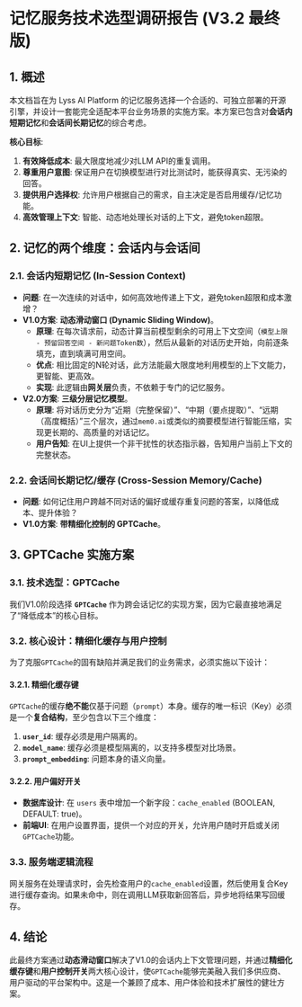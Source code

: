 # 记忆服务技术选型调研报告 (V3.2 最终版)

## 1. 概述

本文档旨在为 Lyss AI Platform 的记忆服务选择一个合适的、可独立部署的开源引擎，并设计一套能完全适配本平台业务场景的实施方案。本方案已包含对**会话内短期记忆**和**会话间长期记忆**的综合考虑。

**核心目标**:
1.  **有效降低成本**: 最大限度地减少对LLM API的重复调用。
2.  **尊重用户意图**: 保证用户在切换模型进行对比测试时，能获得真实、无污染的回答。
3.  **提供用户选择权**: 允许用户根据自己的需求，自主决定是否启用缓存/记忆功能。
4.  **高效管理上下文**: 智能、动态地处理长对话的上下文，避免token超限。

## 2. 记忆的两个维度：会话内与会话间

### 2.1. 会话内短期记忆 (In-Session Context)

- **问题**: 在一次连续的对话中，如何高效地传递上下文，避免token超限和成本激增？
- **V1.0方案**: **动态滑动窗口 (Dynamic Sliding Window)**。
    - **原理**: 在每次请求前，动态计算当前模型剩余的可用上下文空间（`模型上限 - 预留回答空间 - 新问题Token数`），然后从最新的对话历史开始，向前逐条填充，直到填满可用空间。
    - **优点**: 相比固定的N轮对话，此方法能最大限度地利用模型的上下文能力，更智能、更高效。
    - **实现**: 此逻辑由**网关层**负责，不依赖于专门的记忆服务。
- **V2.0方案**: **三级分层记忆模型**。
    - **原理**: 将对话历史分为“近期（完整保留）”、“中期（要点提取）”、“远期（高度概括）”三个层次，通过`mem0.ai`或类似的摘要模型进行智能压缩，实现更长期的、高质量的对话记忆。
    - **用户告知**: 在UI上提供一个非干扰性的状态指示器，告知用户当前上下文的完整状态。

### 2.2. 会话间长期记忆/缓存 (Cross-Session Memory/Cache)

- **问题**: 如何记住用户跨越不同对话的偏好或缓存重复问题的答案，以降低成本、提升体验？
- **V1.0方案**: **带精细化控制的 GPTCache**。

## 3. GPTCache 实施方案

### 3.1. 技术选型：GPTCache

我们V1.0阶段选择 **`GPTCache`** 作为跨会话记忆的实现方案，因为它最直接地满足了“降低成本”的核心目标。

### 3.2. 核心设计：精细化缓存与用户控制

为了克服`GPTCache`的固有缺陷并满足我们的业务需求，必须实施以下设计：

#### 3.2.1. 精细化缓存键

`GPTCache`的缓存**绝不能**仅基于问题（`prompt`）本身。缓存的唯一标识（Key）必须是一个**复合结构**，至少包含以下三个维度：

1.  **`user_id`**: 缓存必须是用户隔离的。
2.  **`model_name`**: 缓存必须是模型隔离的，以支持多模型对比场景。
3.  **`prompt_embedding`**: 问题本身的语义向量。

#### 3.2.2. 用户偏好开关

- **数据库设计**: 在 `users` 表中增加一个新字段：`cache_enabled` (BOOLEAN, DEFAULT: true)。
- **前端UI**: 在用户设置界面，提供一个对应的开关，允许用户随时开启或关闭`GPTCache`功能。

### 3.3. 服务端逻辑流程

网关服务在处理请求时，会先检查用户的`cache_enabled`设置，然后使用复合Key进行缓存查询。如果未命中，则在调用LLM获取新回答后，异步地将结果写回缓存。

## 4. 结论

此最终方案通过**动态滑动窗口**解决了V1.0的会话内上下文管理问题，并通过**精细化缓存键**和**用户控制开关**两大核心设计，使`GPTCache`能够完美融入我们多供应商、用户驱动的平台架构中。这是一个兼顾了成本、用户体验和技术扩展性的健壮方案。